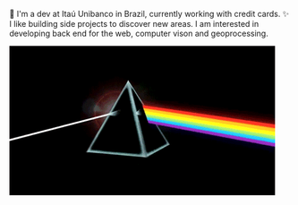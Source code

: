 👋 I'm a dev at Itaú Unibanco in Brazil, currently working with credit cards. ✨ I like building side projects to discover new areas. I am interested in developing back end for the web, computer vison and geoprocessing.

![](pink_floyd.gif)
